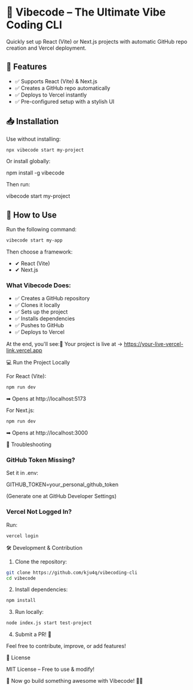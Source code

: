 # 🚀 Vibecode – The Ultimate Vibe Coding CLI

Quickly set up React (Vite) or Next.js projects with automatic GitHub repo creation and Vercel deployment.

## 🌟 Features

- ✅ Supports React (Vite) & Next.js
- ✅ Creates a GitHub repo automatically
- ✅ Deploys to Vercel instantly
- ✅ Pre-configured setup with a stylish UI

## 📥 Installation

Use without installing:

```bash
npx vibecode start my-project
```

Or install globally:

npm install -g vibecode

Then run:

vibecode start my-project

## 🚀 How to Use

Run the following command:

```bash
vibecode start my-app
```

Then choose a framework:

- ✔ React (Vite)
- ✔ Next.js

### What Vibecode Does:

- ✅ Creates a GitHub repository
- ✅ Clones it locally
- ✅ Sets up the project
- ✅ Installs dependencies
- ✅ Pushes to GitHub
- ✅ Deploys to Vercel

At the end, you'll see:🎉 Your project is live at → https://your-live-vercel-link.vercel.app

💻 Run the Project Locally

For React (Vite):

```bash
npm run dev
```

➡ Opens at http://localhost:5173

For Next.js:

```bash
npm run dev
```

➡ Opens at http://localhost:3000

🔧 Troubleshooting

### GitHub Token Missing?

Set it in .env:

GITHUB_TOKEN=your_personal_github_token

(Generate one at GitHub Developer Settings)

### Vercel Not Logged In?

Run:

```bash
vercel login
```

🛠️ Development & Contribution

1. Clone the repository:

```bash
git clone https://github.com/kju4q/vibecoding-cli
cd vibecode
```

2. Install dependencies:

```bash
npm install
```

3. Run locally:

```bash
node index.js start test-project
```

4. Submit a PR! 🚀

Feel free to contribute, improve, or add features!

📜 License

MIT License – Free to use & modify!

🚀 Now go build something awesome with Vibecode! 🎨✨
